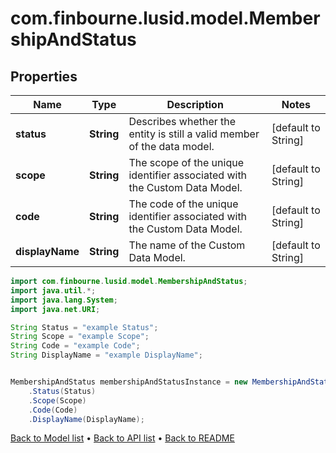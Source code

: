 # com.finbourne.lusid.model.MembershipAndStatus

## Properties

Name | Type | Description | Notes
------------ | ------------- | ------------- | -------------
**status** | **String** | Describes whether the entity is still a valid member of the data model. | [default to String]
**scope** | **String** | The scope of the unique identifier associated with the Custom Data Model. | [default to String]
**code** | **String** | The code of the unique identifier associated with the Custom Data Model. | [default to String]
**displayName** | **String** | The name of the Custom Data Model. | [default to String]

```java
import com.finbourne.lusid.model.MembershipAndStatus;
import java.util.*;
import java.lang.System;
import java.net.URI;

String Status = "example Status";
String Scope = "example Scope";
String Code = "example Code";
String DisplayName = "example DisplayName";


MembershipAndStatus membershipAndStatusInstance = new MembershipAndStatus()
    .Status(Status)
    .Scope(Scope)
    .Code(Code)
    .DisplayName(DisplayName);
```


[Back to Model list](../README.md#documentation-for-models) &#8226; [Back to API list](../README.md#documentation-for-api-endpoints) &#8226; [Back to README](../README.md)
